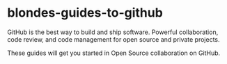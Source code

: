 blondes-guides-to-github
========================


GitHub is the best way to build and ship software.
Powerful collaboration, code review, and code management for open source and private projects.

These guides will get you started in Open Source collaboration on GitHub.
